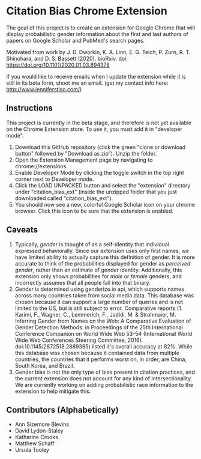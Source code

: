 # Citation Bias Chrome Extension
The goal of this project is to create an extension for Google Chrome that will display probabilistic gender information about the first and last authors of papers on Google Scholar and PubMed's search pages.

Motivated from work by J. D. Dworkin, K. A. Linn, E. G. Teich, P. Zurn, R. T. Shinohara, and D. S. Bassett (2020). bioRxiv. doi: https://doi.org/10.1101/2020.01.03.894378

If you would like to receive emails when I update the extension while it is still in its beta form, shoot me an emaiL (get my contact info here: http://www.jenniferstiso.com/)

## Instructions
This project is currently in the beta stage, and therefore is not yet available on the Chrome Extension store. To use it, you must add it in "developer mode".
1. Download this GitHub repository (click the green "clone or download button" followed by "Download as zip"). Unzip the folder.
2. Open the Extension Management page by navigating to chrome://extensions.
3. Enable Developer Mode by clicking the toggle switch in the top right corner next to Developer mode.
4. Click the LOAD UNPACKED button and select the "extension" directory under "citation_bias_ext" (inside the unzipped folder that you just downloaded called "citation_bias_ext").
5. You should now see a new, colorful Google Scholar icon on your chrome browser. Click this icon to be sure that the extension is enabled.

## Caveats
1. Typically, *gender* is thought of as a self-identity that individual expressed behaviorally. Since our extension uses only first names, we have limited ability to actually capture this definition of gender. It is more accurate to think of the probabilities displayed for gender as *perceived gender*, rather than an estimate of gender identity. Additionally, this extension only shows probabilities for *male* or *female* genders, and incorrectly assumes that all people fall into that binary. 
2. Gender is determined using genderize.io api, which supports names across many countries taken from social media data. This database was chosen because it can support a large number of queries and is not limited to the US, but is still subject to error. Comparative reports (1. Karimi, F., Wagner, C., Lemmerich, F., Jadidi, M. & Strohmaier, M. Inferring Gender from Names on the Web: A Comparative Evaluation of Gender Detection Methods. in Proceedings of the 25th International Conference Companion on World Wide Web 53–54 (International World Wide Web Conferences Steering Committee, 2016). doi:10.1145/2872518.2889385) listed it's overall accuracy at 82%. While this database was chosen because it contained data from multiple countries, the countries that it performs worst on, in order, are China, South Korea, and Brazil.
3. Gender bias is not the only type of bias present in citation practices, and the current extension does not account for any kind of intersectionality. We are currently working on adding probabilistic race information to the extension to help mitigate this.

## Contributors (Alphabetically)
* Ann Sizemore Blevins
* David Lydon-Staley
* Katharine Crooks
* Matthew Schaff
* Ursula Tooley
